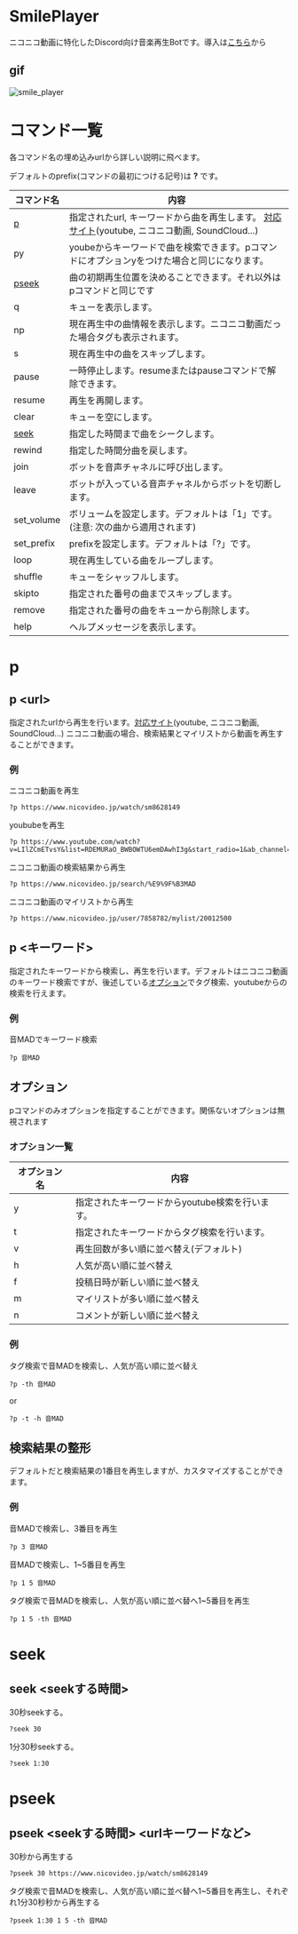 # SmilePlayer
ニコニコ動画に特化したDiscord向け音楽再生Botです。導入は[こちら](https://discord.com/api/oauth2/authorize?client_id=773723833387319309&permissions=8&scope=bot)から
## gif
![smile_player](https://j.gifs.com/910gW8.gif)

# コマンド一覧
各コマンド名の埋め込みurlから詳しい説明に飛べます。

デフォルトのprefix(コマンドの最初につける記号)は **?** です。

|コマンド名  |内容  |
|---|---|
|[p](#p)  |指定されたurl, キーワードから曲を再生します。 [対応サイト](https://ytdl-org.github.io/youtube-dl/supportedsites.html)(youtube, ニコニコ動画, SoundCloud...)|
|py  |youbeからキーワードで曲を検索できます。pコマンドにオプションyをつけた場合と同じになります。|
|[pseek](#pseek)  |曲の初期再生位置を決めることできます。それ以外はpコマンドと同じです|
|q  |キューを表示します。|
|np  |現在再生中の曲情報を表示します。ニコニコ動画だった場合タグも表示されます。|
|s  |現在再生中の曲をスキップします。|
|pause  |一時停止します。resumeまたはpauseコマンドで解除できます。|
|resume  |再生を再開します。|
|clear  |キューを空にします。|
|[seek](#seek)  |指定した時間まで曲をシークします。|
|rewind  |指定した時間分曲を戻します。|
|join  |ボットを音声チャネルに呼び出します。|
|leave  |ボットが入っている音声チャネルからボットを切断します。|
|set_volume  |ボリュームを設定します。デフォルトは「1」です。(注意: 次の曲から適用されます)|
|set_prefix  |prefixを設定します。デフォルトは「?」です。|
|loop  |現在再生している曲をループします。|
|shuffle  |キューをシャッフルします。|
|skipto  |指定された番号の曲までスキップします。|
|remove  |指定された番号の曲をキューから削除します。|
|help  |ヘルプメッセージを表示します。|

# p
## p \<url\>
指定されたurlから再生を行います。[対応サイト](https://ytdl-org.github.io/youtube-dl/supportedsites.html)(youtube, ニコニコ動画, SoundCloud...)
ニコニコ動画の場合、検索結果とマイリストから動画を再生することができます。  
### 例
ニコニコ動画を再生  
```
?p https://www.nicovideo.jp/watch/sm8628149
```
yoububeを再生  
```
?p https://www.youtube.com/watch?v=LIlZCmETvsY&list=RDEMURaO_BWBOWTU6emDAwhI3g&start_radio=1&ab_channel=NFRecordssakanaction
```
ニコニコ動画の検索結果から再生  
```
?p https://www.nicovideo.jp/search/%E9%9F%B3MAD
```
ニコニコ動画のマイリストから再生
```
?p https://www.nicovideo.jp/user/7858782/mylist/20012500
```
## p <キーワード>
指定されたキーワードから検索し、再生を行います。デフォルトはニコニコ動画のキーワード検索ですが、後述している[オプション](#オプション)でタグ検索、youtubeからの検索を行えます。
### 例
音MADでキーワード検索
```
?p 音MAD
```
## オプション
pコマンドのみオプションを指定することができます。関係ないオプションは無視されます
### オプション一覧
|オプション名  |内容  |
|---|---|
|y  |指定されたキーワードからyoutube検索を行います。|
|t  |指定されたキーワードからタグ検索を行います。|
|v  |再生回数が多い順に並べ替え(デフォルト) |
|h  |人気が高い順に並べ替え |
|f  |投稿日時が新しい順に並べ替え|
|m  |マイリストが多い順に並べ替え|
|n  |コメントが新しい順に並べ替え|
### 例
タグ検索で音MADを検索し、人気が高い順に並べ替え
```
?p -th 音MAD
```
or
```
?p -t -h 音MAD
```
## 検索結果の整形
デフォルトだと検索結果の1番目を再生しますが、カスタマイズすることができます。
### 例
音MADで検索し、3番目を再生
```
?p 3 音MAD
```
音MADで検索し、1~5番目を再生
```
?p 1 5 音MAD
```
タグ検索で音MADを検索し、人気が高い順に並べ替へ1~5番目を再生
```
?p 1 5 -th 音MAD
```
# seek
## seek <seekする時間>
30秒seekする。
```
?seek 30
```
1分30秒seekする。
```
?seek 1:30
```

# pseek
## pseek <seekする時間> <urlキーワードなど>
30秒から再生する
```
?pseek 30 https://www.nicovideo.jp/watch/sm8628149
```
タグ検索で音MADを検索し、人気が高い順に並べ替へ1~5番目を再生し、それぞれ1分30秒秒から再生する
```
?pseek 1:30 1 5 -th 音MAD
```
